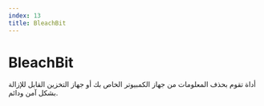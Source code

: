 ```yaml
---
index: 13
title: BleachBit
---
```

# BleachBit

أداة تقوم بحذف المعلومات من جهاز الكمبيوتر الخاص بك أو جهاز التخزين القابل للإزالة بشكل آمن ودائم.